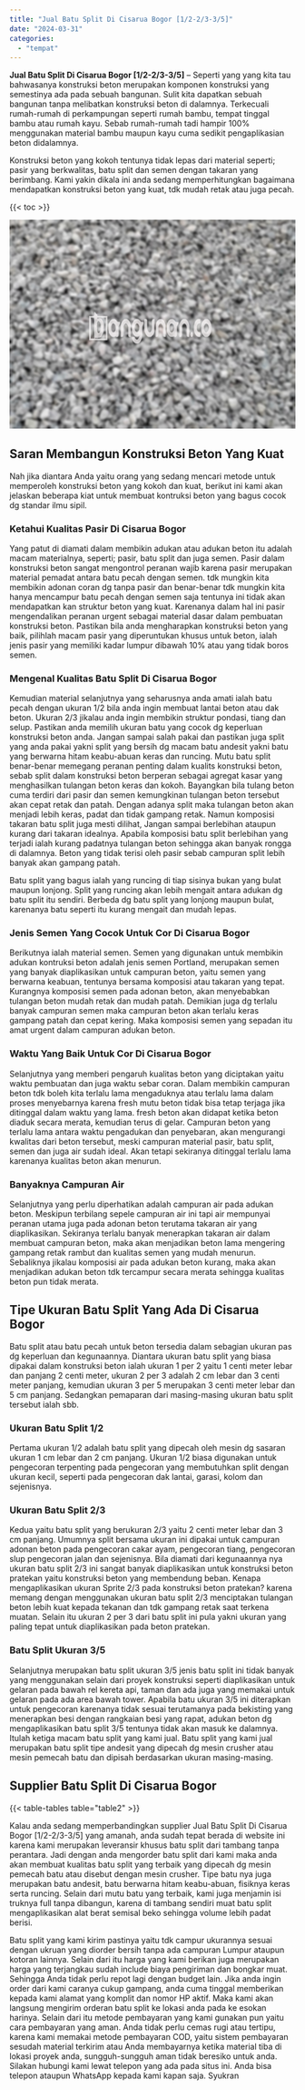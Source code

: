 ```yaml
---
title: "Jual Batu Split Di Cisarua Bogor [1/2-2/3-3/5]"
date: "2024-03-31"
categories: 
  - "tempat"
---
```


**Jual Batu Split Di Cisarua Bogor \[1/2-2/3-3/5\]** – Seperti yang yang kita tau bahwasanya konstruksi beton merupakan komponen konstruksi yang semestinya ada pada sebuah bangunan. Sulit kita dapatkan sebuah bangunan tanpa melibatkan konstruksi beton di dalamnya. Terkecuali rumah-rumah di perkampungan seperti rumah bambu, tempat tinggal bambu atau rumah kayu. Sebab rumah-rumah tadi hampir 100% menggunakan material bambu maupun kayu cuma sedikit pengaplikasian beton didalamnya.

Konstruksi beton yang kokoh tentunya tidak lepas dari material seperti; pasir yang berkwalitas, batu split dan semen dengan takaran yang berimbang. Kami yakin dikala ini anda sedang memperhitungkan bagaimana mendapatkan konstruksi beton yang kuat, tdk mudah retak atau juga pecah.

{{< toc >}}

![Jual Batu Split Di Cisarua Bogor [1/2-2/3-3/5]](/images/jual-batu-split-37.png)

## Saran Membangun Konstruksi Beton Yang Kuat

Nah jika diantara Anda yaitu orang yang sedang mencari metode untuk memperoleh konstruksi beton yang kokoh dan kuat, berikut ini kami akan jelaskan beberapa kiat untuk membuat kontruksi beton yang bagus cocok dg standar ilmu sipil.

### Ketahui Kualitas Pasir Di Cisarua Bogor

Yang patut di diamati dalam membikin adukan atau adukan beton itu adalah macam materialnya, seperti; pasir, batu split dan juga semen. Pasir dalam konstruksi beton sangat mengontrol peranan wajib karena pasir merupakan material pemadat antara batu pecah dengan semen. tdk mungkin kita membikin adonan coran dg tanpa pasir dan benar-benar tdk mungkin kita hanya mencampur batu pecah dengan semen saja tentunya ini tidak akan mendapatkan kan struktur beton yang kuat. Karenanya dalam hal ini pasir mengendalikan peranan urgent sebagai material dasar dalam pembuatan konstruksi beton. Pastikan bila anda mengharapkan konstruksi beton yang baik, pilihlah macam pasir yang diperuntukan khusus untuk beton, ialah jenis pasir yang memiliki kadar lumpur dibawah 10% atau yang tidak boros semen.

### Mengenal Kualitas Batu Split Di Cisarua Bogor

Kemudian material selanjutnya yang seharusnya anda amati ialah batu pecah dengan ukuran 1/2 bila anda ingin membuat lantai beton atau dak beton. Ukuran 2/3 jikalau anda ingin membikin struktur pondasi, tiang dan selup. Pastikan anda memilih ukuran batu yang cocok dg keperluan konstruksi beton anda. Jangan sampai salah pakai dan pastikan juga split yang anda pakai yakni split yang bersih dg macam batu andesit yakni batu yang berwarna hitam keabu-abuan keras dan runcing. Mutu batu split benar-benar memegang peranan penting dalam kualits konstruksi beton, sebab split dalam konstruksi beton berperan sebagai agregat kasar yang menghasilkan tulangan beton keras dan kokoh. Bayangkan bila tulang beton cuma terdiri dari pasir dan semen kemungkinan tulangan beton tersebut akan cepat retak dan patah. Dengan adanya split maka tulangan beton akan menjadi lebih keras, padat dan tidak gampang retak. Namun komposisi takaran batu split juga mesti dilihat, Jangan sampai berlebihan ataupun kurang dari takaran idealnya. Apabila komposisi batu split berlebihan yang terjadi ialah kurang padatnya tulangan beton sehingga akan banyak rongga di dalamnya. Beton yang tidak terisi oleh pasir sebab campuran split lebih banyak akan gampang patah.

Batu split yang bagus ialah yang runcing di tiap sisinya bukan yang bulat maupun lonjong. Split yang runcing akan lebih mengait antara adukan dg batu split itu sendiri. Berbeda dg batu split yang lonjong maupun bulat, karenanya batu seperti itu kurang mengait dan mudah lepas.

### Jenis Semen Yang Cocok Untuk Cor Di Cisarua Bogor

Berikutnya ialah material semen. Semen yang digunakan untuk membikin adukan kontruksi beton adalah jenis semen Portland, merupakan semen yang banyak diaplikasikan untuk campuran beton, yaitu semen yang berwarna keabuan, tentunya bersama komposisi atau takaran yang tepat. Kurangnya komposisi semen pada adonan beton, akan menyebabkan tulangan beton mudah retak dan mudah patah. Demikian juga dg terlalu banyak campuran semen maka campuran beton akan terlalu keras gampang patah dan cepat kering. Maka komposisi semen yang sepadan itu amat urgent dalam campuran adukan beton.

### Waktu Yang Baik Untuk Cor Di Cisarua Bogor

Selanjutnya yang memberi pengaruh kualitas beton yang diciptakan yaitu waktu pembuatan dan juga waktu sebar coran. Dalam membikin campuran beton tdk boleh kita terlalu lama mengaduknya atau terlalu lama dalam proses menyebarnya karena fresh mutu beton tidak bisa tetap terjaga jika ditinggal dalam waktu yang lama. fresh beton akan didapat ketika beton diaduk secara merata, kemudian terus di gelar. Campuran beton yang terlalu lama antara waktu pengadukan dan penyebaran, akan mengurangi kwalitas dari beton tersebut, meski campuran material pasir, batu split, semen dan juga air sudah ideal. Akan tetapi sekiranya ditinggal terlalu lama karenanya kualitas beton akan menurun.

### Banyaknya Campuran Air

Selanjutnya yang perlu diperhatikan adalah campuran air pada adukan beton. Meskipun terbilang sepele campuran air ini tapi air mempunyai peranan utama juga pada adonan beton terutama takaran air yang diaplikasikan. Sekiranya terlalu banyak menerapkan takaran air dalam membuat campuran beton, maka akan menjadikan beton lama mengering gampang retak rambut dan kualitas semen yang mudah menurun. Sebaliknya jikalau komposisi air pada adukan beton kurang, maka akan menjadikan adukan beton tdk tercampur secara merata sehingga kualitas beton pun tidak merata.

## Tipe Ukuran Batu Split Yang Ada Di Cisarua Bogor

Batu split atau batu pecah untuk beton tersedia dalam sebagian ukuran pas dg keperluan dan kegunaannya. Diantara ukuran batu split yang biasa dipakai dalam konstruksi beton ialah ukuran 1 per 2 yaitu 1 centi meter lebar dan panjang 2 centi meter, ukuran 2 per 3 adalah 2 cm lebar dan 3 centi meter panjang, kemudian ukuran 3 per 5 merupakan 3 centi meter lebar dan 5 cm panjang. Sedangkan pemaparan dari masing-masing ukuran batu split tersebut ialah sbb.

### Ukuran Batu Split 1/2

Pertama ukuran 1/2 adalah batu split yang dipecah oleh mesin dg sasaran ukuran 1 cm lebar dan 2 cm panjang. Ukuran 1/2 biasa digunakan untuk pengecoran terpenting pada pengecoran yang membutuhkan split dengan ukuran kecil, seperti pada pengecoran dak lantai, garasi, kolom dan sejenisnya.

### Ukuran Batu Split 2/3

Kedua yaitu batu split yang berukuran 2/3 yaitu 2 centi meter lebar dan 3 cm panjang. Umumnya split bersama ukuran ini dipakai untuk campuran adonan beton pada pengecoran cakar ayam, pengecoran tiang, pengecoran slup pengecoran jalan dan sejenisnya. Bila diamati dari kegunaannya nya ukuran batu split 2/3 ini sangat banyak diaplikasikan untuk konstruksi beton pratekan yaitu konstruksi beton yang membendung beban. Kenapa mengaplikasikan ukuran Sprite 2/3 pada konstruksi beton pratekan? karena memang dengan menggunakan ukuran batu split 2/3 menciptakan tulangan beton lebih kuat kepada tekanan dan tdk gampang retak saat terkena muatan. Selain itu ukuran 2 per 3 dari batu split ini pula yakni ukuran yang paling tepat untuk diaplikasikan pada beton pratekan.

### Batu Split Ukuran 3/5

Selanjutnya merupakan batu split ukuran 3/5 jenis batu split ini tidak banyak yang menggunakan selain dari proyek konstruksi seperti diaplikasikan untuk gelaran pada bawah rel kereta api, taman dan ada juga yang memakai untuk gelaran pada ada area bawah tower. Apabila batu ukuran 3/5 ini diterapkan untuk pengecoran karenanya tidak sesuai terutamanya pada bekisting yang menerapkan besi dengan rangkaian besi yang rapat, adukan beton dg mengaplikasikan batu split 3/5 tentunya tidak akan masuk ke dalamnya. Itulah ketiga macam batu split yang kami jual. Batu split yang kami jual merupakan batu split tipe andesit yang dipecah dg mesin crusher atau mesin pemecah batu dan dipisah berdasarkan ukuran masing-masing.

## Supplier Batu Split Di Cisarua Bogor

{{< table-tables table="table2" >}}

Kalau anda sedang memperbandingkan supplier Jual Batu Split Di Cisarua Bogor \[1/2-2/3-3/5\] yang amanah, anda sudah tepat berada di website ini karena kami merupakan leveransir khusus batu split dari tambang tanpa perantara. Jadi dengan anda mengorder batu split dari kami maka anda akan membuat kualitas batu split yang terbaik yang dipecah dg mesin pemecah batu atau disebut dengan mesin crusher. Tipe batu nya juga merupakan batu andesit, batu berwarna hitam keabu-abuan, fisiknya keras serta runcing. Selain dari mutu batu yang terbaik, kami juga menjamin isi truknya full tanpa dibangun, karena di tambang sendiri muat batu split mengaplikasikan alat berat semisal beko sehingga volume lebih padat berisi.

Batu split yang kami kirim pastinya yaitu tdk campur ukurannya sesuai dengan ukruan yang diorder bersih tanpa ada campuran Lumpur ataupun kotoran lainnya. Selain dari itu harga yang kami berikan juga merupakan harga yang terjangkau sudah include biaya pengiriman dan bongkar muat. Sehingga Anda tidak perlu repot lagi dengan budget lain. Jika anda ingin order dari kami caranya cukup gampang, anda cuma tinggal memberikan kepada kami alamat yang komplit dan nomor HP aktif. Maka kami akan langsung mengirim orderan batu split ke lokasi anda pada ke esokan harinya. Selain dari itu metode pembayaran yang kami gunakan pun yaitu cara pembayaran yang aman. Anda tidak perlu cemas rugi atau tertipu, karena kami memakai metode pembayaran COD, yaitu sistem pembayaran sesudah material terkirim atau Anda membayarnya ketika material tiba di lokasi proyek anda, sungguh-sungguh aman tidak beresiko untuk anda. Silakan hubungi kami lewat telepon yang ada pada situs ini. Anda bisa telepon ataupun WhatsApp kepada kami kapan saja. Syukran
